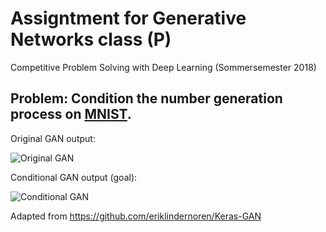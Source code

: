 # Assigntment for Generative Networks class (P)
Competitive Problem Solving with Deep Learning (Sommersemester 2018)

## Problem: Condition the number generation process on [MNIST](http://yann.lecun.com/exdb/mnist/).

Original GAN output:

![Original GAN](https://media.giphy.com/media/pyqiEZyHTk0HUsEEl2/giphy.gif)

Conditional GAN output (goal):

![Conditional GAN](https://media.giphy.com/media/1oGRnUiJ2hYFbGhhHH/giphy.gif)

Adapted from https://github.com/eriklindernoren/Keras-GAN
